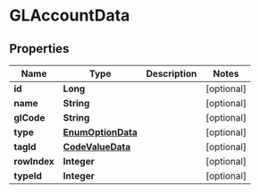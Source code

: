 

# GLAccountData

## Properties

Name | Type | Description | Notes
------------ | ------------- | ------------- | -------------
**id** | **Long** |  |  [optional]
**name** | **String** |  |  [optional]
**glCode** | **String** |  |  [optional]
**type** | [**EnumOptionData**](EnumOptionData.md) |  |  [optional]
**tagId** | [**CodeValueData**](CodeValueData.md) |  |  [optional]
**rowIndex** | **Integer** |  |  [optional]
**typeId** | **Integer** |  |  [optional]



